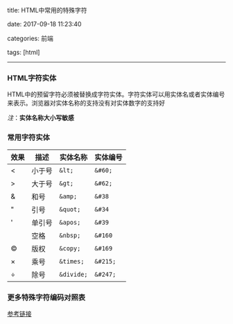 title: HTML中常用的特殊字符

date: 2017-09-18 11:23:40

categories: 前端

tags: [html]

---

### HTML字符实体

HTML中的预留字符必须被替换成字符实体。字符实体可以用实体名或者实体编号来表示。浏览器对实体名称的支持没有对实体数字的支持好

*注*：**实体名称大小写敏感**

<!-- more-->

### 常用字符实体

| 效果       | 描述   | 实体名称       | 实体编号     |
| -------- | ---- | ---------- | -------- |
| <        | 小于号  | `&lt;`     | `&#60;`  |
| >        | 大于号  | `&gt;`     | `&#62;`  |
| &        | 和号   | `&amp;`    | `&#38`   |
| "        | 引号   | `&quot;`   | `&#34`   |
| '        | 单引号  | `&apos;`   | `&#39`   |
|          | 空格   | `&nbsp;`   | `&#160`  |
| &copy;   | 版权   | `&copy;`   | `&#169`  |
| &times;  | 乘号   | `&times;`  | `&#215;` |
| &divide; | 除号   | `&divide;` | `&#247;` |

### 更多特殊字符编码对照表

[参考链接](http://www.jb51.net/onlineread/htmlchar.htm)

